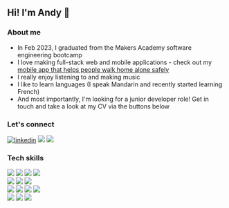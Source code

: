 ## Hi! I'm Andy 👋


### About me
- In Feb 2023, I graduated from the Makers Academy software engineering bootcamp
- I love making full-stack web and mobile applications - check out my [mobile app that helps people walk home alone safely](https://github.com/atcq9876/get-home-safe)
- I really enjoy listening to and making music
- I like to learn languages (I speak Mandarin and recently started learning French)
- And most importantly, I'm looking for a junior developer role! Get in touch and take a look at my CV via the buttons below


### Let's connect

<div align="left">
 <a href="https://www.linkedin.com/in/andyscottlewis/">
    <img alt="linkedin" src="https://img.shields.io/badge/LinkedIn-0077B5?style=for-the-badge&logo=linkedin&logoColor=white"></a>
 
 <a href="mailto:ajscottlewis@gmail.com">
  <img src="https://img.shields.io/badge/Email-%23D14836?style=for-the-badge&logo=gmail&logoColor=white"/></a>
 
 <a href="https://github.com/atcq9876/CV" target='_blank'>
    <img src="https://img.shields.io/badge/CV-%23AD2C27?style=for-the-badge&logo=CV&logoColor=white"/></a>
</div>


### Tech skills

<div>
  <img src="https://img.shields.io/badge/-Javascript-f7e968?style=for-the-badge&logo=javascript&logoColor=f7e968&labelColor=282828">
  <img src="https://img.shields.io/badge/-Ruby-FF6A55?style=for-the-badge&logo=ruby&logoColor=FF6A55&labelColor=282828">
  <img src="https://img.shields.io/badge/-HTML-FF5733?style=for-the-badge&logo=html5&logoColor=FF5733&labelColor=282828">
  <img src="https://img.shields.io/badge/-CSS-559DFF?style=for-the-badge&logo=css3&logoColor=559DFF&labelColor=282828">
  <br>
     
  <img src="https://img.shields.io/badge/-React-58D2F0?style=for-the-badge&logo=react&logoColor=58D2F0&labelColor=282828">
  <img src="https://img.shields.io/badge/react_native-%2320232a.svg?style=for-the-badge&logo=react&logoColor=%2361DAFB">
  <img src="https://img.shields.io/badge/-Node.js-80D857?style=for-the-badge&logo=node.js&logoColor=80D857&labelColor=282828">
  <br>
     
  <img src="https://img.shields.io/badge/-Jest-B84D6F?style=for-the-badge&logo=jest&logoColor=B84D6F&labelColor=282828">
  <img src="https://img.shields.io/badge/-Cypress-3b3938?style=for-the-badge&logo=cypress&logoColor=faf2ed&labelColor=282828">
  <img src="https://img.shields.io/badge/-RSpec-F05892?style=for-the-badge&logo=ruby&logoColor=F05892&labelColor=282828">
  <img src="https://img.shields.io/badge/Postman-FF6C37?style=for-the-badge&logo=postman&logoColor=white">
  <br>
   
  <img src="https://img.shields.io/badge/-MongoDB-51A940?style=for-the-badge&logo=mongodb&logoColor=51A940&labelColor=282828">
  <img src="https://img.shields.io/badge/-PostgreSQL-3b3938?style=for-the-badge&logo=postgresql&logoColor=faf2ed&labelColor=282828">
  <img src="https://img.shields.io/badge/github-%23121011.svg?style=for-the-badge&logo=github&logoColor=white">
  <br>

</div>
